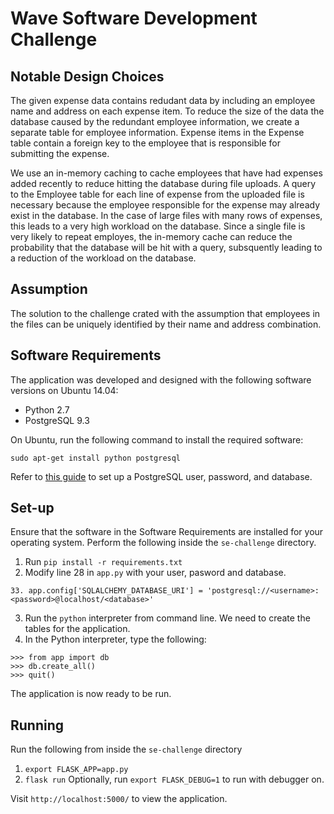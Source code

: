# Wave Software Development Challenge

## Notable Design Choices

The given expense data contains redudant data by including an employee name and
address on each expense item. To reduce the size of the data the database
caused by the redundant employee information, we create a separate table for 
employee information. Expense items in the Expense table contain a foreign key 
to the employee that is responsible for submitting the expense.

We use an in-memory caching to cache employees that have had expenses added
recently to reduce hitting the database during file uploads. A query to the
Employee table for each line of expense from the uploaded file is necessary
because the employee responsible for the expense may already exist in the
database. In the case of large files with many rows of expenses, this leads to
a very high workload on the database. Since a single file is very likely to 
repeat employes, the in-memory cache can reduce the probability that the
database will be hit with a query, subsquently leading to a reduction of the
workload on the database.

## Assumption
The solution to the challenge crated with the assumption that employees in the
files can be uniquely identified by their name and address combination.

## Software Requirements
The application was developed and designed with the following software
versions on Ubuntu 14.04:
* Python 2.7
* PostgreSQL 9.3

On Ubuntu, run the following command to install the required software:
```
sudo apt-get install python postgresql
```

Refer to [this guide](https://techarena51.com/index.php/flask-sqlalchemy-postgresql-tutorial/)
to set up a PostgreSQL user, password, and database.

## Set-up
Ensure that the software in the Software Requirements are installed for your
operating system. Perform the following inside the `se-challenge` directory.
1. Run `pip install -r requirements.txt`
2. Modify line 28 in `app.py` with your user, pasword and database.
```
33. app.config['SQLALCHEMY_DATABASE_URI'] = 'postgresql://<username>:<password>@localhost/<database>'
```
3. Run the `python` interpreter from command line. We need to create the tables
for the application.
4. In the Python interpreter, type the following:
```
>>> from app import db
>>> db.create_all()
>>> quit()
```
The application is now ready to be run.

## Running
Run the following from inside the `se-challenge` directory
1. `export FLASK_APP=app.py`
2. `flask run`
Optionally, run `export FLASK_DEBUG=1` to run with debugger on.

Visit `http://localhost:5000/` to view the application.
